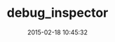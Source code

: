 ---
layout: post
title:  "debug_inspector"
repo:   "banister/debug_inspector"
date:   2015-02-18 10:45:32
gemurl: https://github.com/banister/debug_inspector
---